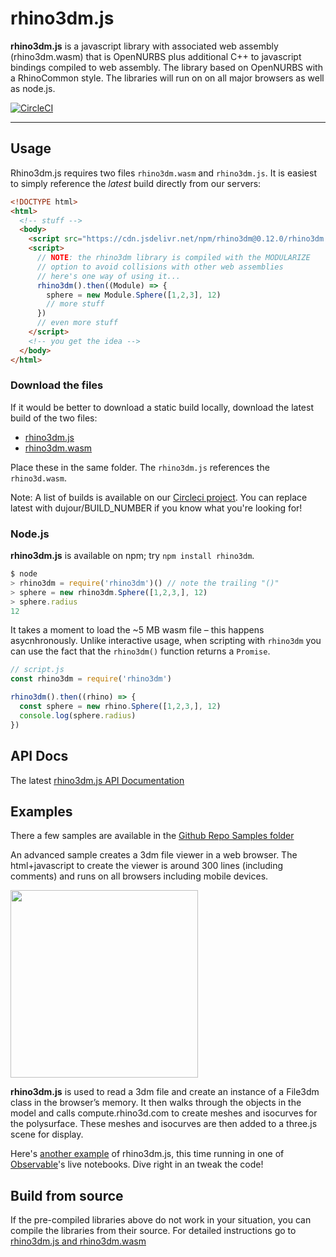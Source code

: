 # rhino3dm.js
**rhino3dm.js** is a javascript library with associated web assembly (rhino3dm.wasm) that is OpenNURBS plus additional C++ to javascript bindings compiled to web assembly. The library based on OpenNURBS with a RhinoCommon style. The libraries will run on on all major browsers as well as node.js.

[![CircleCI](https://circleci.com/gh/mcneel/rhino3dm/tree/master.svg?style=shield&circle-token=53733a2fe2cf99a11808d1e5210bc1aeb3f13ea9)](https://circleci.com/gh/mcneel/rhino3dm/tree/master)

----

## Usage

Rhino3dm.js requires two files `rhino3dm.wasm` and `rhino3dm.js`.  It is easiest to simply reference the *latest* build directly from our servers:

```html
<!DOCTYPE html>
<html>
  <!-- stuff -->
  <body>
    <script src="https://cdn.jsdelivr.net/npm/rhino3dm@0.12.0/rhino3dm.min.js"></script>
    <script>
      // NOTE: the rhino3dm library is compiled with the MODULARIZE
      // option to avoid collisions with other web assemblies
      // here's one way of using it...
      rhino3dm().then((Module) => {
        sphere = new Module.Sphere([1,2,3], 12)
        // more stuff
      })
      // even more stuff
    </script>
    <!-- you get the idea -->
  </body>
</html>
```

### Download the files

If it would be better to download a static build locally, download the latest build of the two files:
-  [rhino3dm.js](https://files.mcneel.com/rhino3dm/js/latest/rhino3dm.js)
-  [rhino3dm.wasm](https://files.mcneel.com/rhino3dm/js/latest/rhino3dm.wasm)


Place these in the same folder. The `rhino3dm.js` references the `rhino3d.wasm`.

Note: A list of builds is available on our [Circleci project](https://circleci.com/gh/mcneel/rhino3dm). You can replace latest with dujour/BUILD_NUMBER if you know what you're looking for!

### Node.js

**rhino3dm.js** is available on npm; try `npm install rhino3dm`.

```js
$ node
> rhino3dm = require('rhino3dm')() // note the trailing "()"
> sphere = new rhino3dm.Sphere([1,2,3,], 12)
> sphere.radius
12
```

It takes a moment to load the ~5 MB wasm file – this happens asycnhronously. Unlike interactive usage, when scripting with `rhino3dm` you can use the fact that the `rhino3dm()` function returns a `Promise`.

```js
// script.js
const rhino3dm = require('rhino3dm')

rhino3dm().then((rhino) => {
  const sphere = new rhino.Sphere([1,2,3,], 12)
  console.log(sphere.radius)
})
```


## API Docs
The latest [rhino3dm.js API Documentation](https://mcneel.github.io/rhino3dm/javascript/api/index.html)

## Examples

There a few samples are available in the [Github Repo Samples folder](https://github.com/mcneel/rhino3dm/tree/master/docs/javascript/samples)

An advanced sample creates a 3dm file viewer in a web browser.  The html+javascript to create the viewer is around 300 lines (including comments) and runs on all browsers including mobile devices.  

<img src="https://mcneel.github.io/rhino3dm/images/rhino3dm_rhinologo.png" width="300"></img>

**rhino3dm.js** is used to read a 3dm file and create an instance of a File3dm class in the browser’s memory.  It then walks through the objects in the model and calls compute.rhino3d.com to create meshes and isocurves for the polysurface. These meshes and isocurves are then added to a three.js scene for display.

Here's [another example](https://observablehq.com/@pearswj/using-rhino3dm-in-observable/2) of rhino3dm.js, this time running in one of [Observable](http://observablehq.com/)'s live notebooks. Dive right in an tweak the code!

## Build from source

If the pre-compiled libraries above do not work in your situation, you can compile the libraries from their source. For detailed instructions go to [rhino3dm.js and rhino3dm.wasm](RHINO3DM-BUILD.JS.md)
